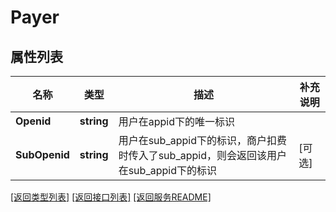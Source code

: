 # Payer

## 属性列表

名称 | 类型 | 描述 | 补充说明
------------ | ------------- | ------------- | -------------
**Openid** | **string** | 用户在appid下的唯一标识 | 
**SubOpenid** | **string** | 用户在sub_appid下的标识，商户扣费时传入了sub_appid，则会返回该用户在sub_appid下的标识 | [可选] 

[\[返回类型列表\]](README.md#类型列表)
[\[返回接口列表\]](README.md#接口列表)
[\[返回服务README\]](README.md)


